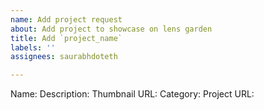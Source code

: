 ```yaml
---
name: Add project request
about: Add project to showcase on lens garden
title: Add `project_name`
labels: ''
assignees: saurabhdoteth

---
```


Name:
Description:
Thumbnail URL:
Category:
Project URL:
